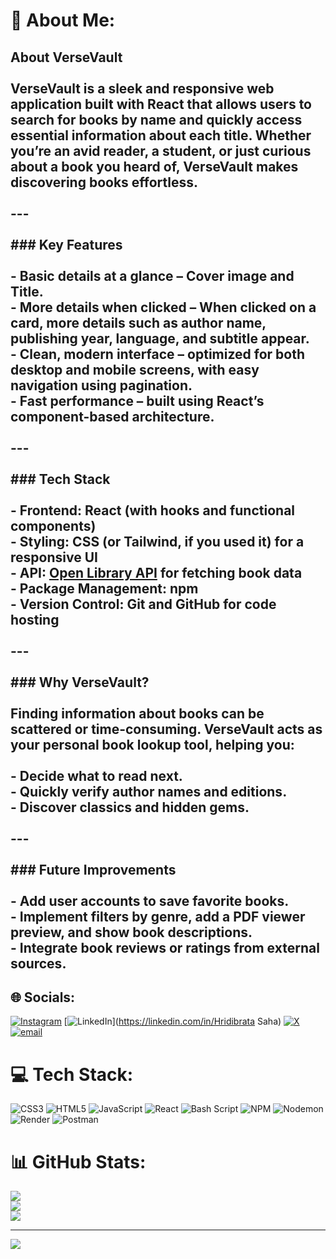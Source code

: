 # 💫 About Me:
## **About VerseVault**<br><br>**VerseVault** is a sleek and responsive web application built with **React** that allows users to **search for books by name** and quickly access **essential information** about each title. Whether you’re an avid reader, a student, or just curious about a book you heard of, VerseVault makes discovering books effortless.<br><br>---<br><br>### **Key Features**<br><br>- **Basic details at a glance** – Cover image and Title.  <br>- **More details when clicked** – When clicked on a card, more details such as author name, publishing year, language, and subtitle appear.  <br>- **Clean, modern interface** – optimized for both desktop and mobile screens, with easy navigation using pagination.  <br>- **Fast performance** – built using React’s component-based architecture.  <br><br>---<br><br>### **Tech Stack**<br><br>- **Frontend:** React (with hooks and functional components)  <br>- **Styling:** CSS (or Tailwind, if you used it) for a responsive UI  <br>- **API:** [Open Library API](https://openlibrary.org/developers/api) for fetching book data  <br>- **Package Management:** npm  <br>- **Version Control:** Git and GitHub for code hosting  <br><br>---<br><br>### **Why VerseVault?**<br><br>Finding information about books can be scattered or time-consuming. VerseVault acts as your **personal book lookup tool**, helping you:<br><br>- Decide what to read next.  <br>- Quickly verify author names and editions.  <br>- Discover classics and hidden gems.  <br><br>---<br><br>### **Future Improvements**<br><br>- Add **user accounts** to save favorite books.  <br>- Implement **filters** by genre, add a **PDF viewer preview**, and show **book descriptions**.  <br>- Integrate **book reviews or ratings** from external sources.  <br>


## 🌐 Socials:
[![Instagram](https://img.shields.io/badge/Instagram-%23E4405F.svg?logo=Instagram&logoColor=white)](https://instagram.com/thisishridi) [![LinkedIn](https://img.shields.io/badge/LinkedIn-%230077B5.svg?logo=linkedin&logoColor=white)](https://linkedin.com/in/Hridibrata Saha) [![X](https://img.shields.io/badge/X-black.svg?logo=X&logoColor=white)](https://x.com/@hritayan) [![email](https://img.shields.io/badge/Email-D14836?logo=gmail&logoColor=white)](mailto:hridibrata@gmail.com) 

# 💻 Tech Stack:
![CSS3](https://img.shields.io/badge/css3-%231572B6.svg?style=for-the-badge&logo=css3&logoColor=white) ![HTML5](https://img.shields.io/badge/html5-%23E34F26.svg?style=for-the-badge&logo=html5&logoColor=white) ![JavaScript](https://img.shields.io/badge/javascript-%23323330.svg?style=for-the-badge&logo=javascript&logoColor=%23F7DF1E) ![React](https://img.shields.io/badge/react-%2320232a.svg?style=for-the-badge&logo=react&logoColor=%2361DAFB) ![Bash Script](https://img.shields.io/badge/bash_script-%23121011.svg?style=for-the-badge&logo=gnu-bash&logoColor=white) ![NPM](https://img.shields.io/badge/NPM-%23CB3837.svg?style=for-the-badge&logo=npm&logoColor=white) ![Nodemon](https://img.shields.io/badge/NODEMON-%23323330.svg?style=for-the-badge&logo=nodemon&logoColor=%BBDEAD) ![Render](https://img.shields.io/badge/Render-%46E3B7.svg?style=for-the-badge&logo=render&logoColor=white) ![Postman](https://img.shields.io/badge/Postman-FF6C37?style=for-the-badge&logo=postman&logoColor=white)
# 📊 GitHub Stats:
![](https://github-readme-stats.vercel.app/api?username=Hridibrata2&theme=dark&hide_border=false&include_all_commits=true&count_private=true)<br/>
![](https://nirzak-streak-stats.vercel.app/?user=Hridibrata2&theme=dark&hide_border=false)<br/>
![](https://github-readme-stats.vercel.app/api/top-langs/?username=Hridibrata2&theme=dark&hide_border=false&include_all_commits=true&count_private=true&layout=compact)

---
[![](https://visitcount.itsvg.in/api?id=Hridibrata2&icon=0&color=0)](https://visitcount.itsvg.in)
